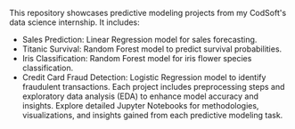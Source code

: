 This repository showcases predictive modeling projects from my CodSoft's data science internship. It includes:
- Sales Prediction: Linear Regression model for sales forecasting.
- Titanic Survival: Random Forest model to predict survival probabilities.
- Iris Classification: Random Forest model for iris flower species classification.
- Credit Card Fraud Detection: Logistic Regression model to identify fraudulent transactions.
Each project includes preprocessing steps and exploratory data analysis (EDA) to enhance model accuracy and insights.
Explore detailed Jupyter Notebooks for methodologies, visualizations, and insights gained from each predictive modeling task.
